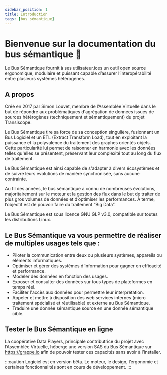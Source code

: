 ```yaml
---
sidebar_position: 1
title: Introduction
tags: [bus sémantique]
---
```


# Bienvenue sur la documentation du bus sémantique 🌻

Le Bus Sémantique fournit à ses utilisateur.ices un outil open source ergonomique, modulaire et puissant capable d’assurer l’interopérabilité entre plusieurs systèmes hétérogènes.

## A propos
Créé en 2017 par Simon Louvet, membre de l’Assemblée Virtuelle dans le but de répondre aux problématiques d'agrégation de données issues de sources hétérogènes (techniquement et sémantiquement) du projet Transiscope. 

Le Bus Sémantique tire sa force de sa conception singulière, fusionnant un Bus Logiciel et un ETL (Extract Transform Load), tout en exploitant la puissance et la polyvalence du traitement des graphes orientés objets. Cette particularité lui permet de raisonner en harmonie avec les données telles qu'elles se présentent, préservant leur complexité tout au long du flux de traitement. 

Le Bus Sémantique est ainsi capable de s'adapter à divers écosystèmes et de suivre leurs évolutions de manière synchronisée, sans aucune contrainte.

Au fil des années, le bus sémantique a connu de nombreuses évolutions, majoritairement sur le moteur et la gestion des flux dans le but de traiter de plus gros volumes de données et d’optimiser les performances. À terme, l’objectif est de pouvoir faire du traitement “Big Data”.

Le Bus Sémantique est sous licence GNU GLP v3.0, compatible sur toutes les distributions Linux. 

## Le Bus Sémantique va vous permettre de réaliser de multiples usages tels que :

-  Piloter la communication entre deux ou plusieurs systèmes, appareils ou éléments informatiques.	
-  Optimiser et gérer des systèmes d’information pour gagner en efficacité et performance.
-  Modeler des données en fonction des usages.
-  Exposer et consulter des données sur tous types de plateformes en temps réel.	
-  Faciliter l'accès aux données pour permettre leur interprétation.
-  Appeler et mettre à disposition des web services internes (micro traitement spécialisé et réutilisable) et externe au Bus Sémantique.
-  Traduire une donnée sémantique source en une donnée sémantique cible.

## Tester le Bus Sémantique en ligne
La coopérative Data Players, principale contributrice du projet avec l’Assemblée Virtuelle, héberge une version SAS du Bus Sémantique sur https://grappe.io afin de pouvoir tester ces capacités sans avoir à l’installer. 

:::caution Logiciel est en version bêta. Le moteur, le design, l’ergonomie et certaines fonctionnalités sont en cours de développement. :::
